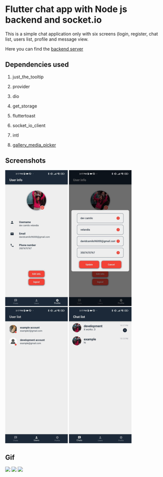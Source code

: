 # Flutter chat app with Node js backend and socket.io
This is a simple chat application only with six screens (login, register, chat list, users list, profile and message view.

Here you can find the [backend server](https://github.com/camilo1498/f-chat-backend)

## Dependencies used
1) just_the_tooltip

2) provider

3) dio

4) get_storage

5) fluttertoast

6) socket_io_client

7) intl

8) [gallery_media_picker](https://pub.dev/packages/gallery_media_picker)

## Screenshots
<p float="left"> 
   <img src="https://github.com/camilo1498/f-chat-frontend/blob/main/app%20screenshots/1.jpg" width="200"/>
   <img src="https://github.com/camilo1498/f-chat-frontend/blob/main/app%20screenshots/2.jpg" width="200"/>
   <img src="https://github.com/camilo1498/f-chat-frontend/blob/main/app%20screenshots/3.jpg" width="200"/>
   <img src="https://github.com/camilo1498/f-chat-frontend/blob/main/app%20screenshots/4.jpg" width="200"/>
</p>

## Gif
<p float="left"> 
   <img src="https://github.com/camilo1498/f-chat-frontend/blob/main/app%20screenshots/gif-1.gif" width="200"/>
   <img src="https://github.com/camilo1498/f-chat-frontend/blob/main/app%20screenshots/gif-2.gif" width="200"/>
   <img src="https://github.com/camilo1498/f-chat-frontend/blob/main/app%20screenshots/gif-3.gif" width="200"/>
</p>
